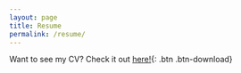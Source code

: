 ```yaml
---
layout: page
title: Resume
permalink: /resume/
---
```


Want to see my CV? Check it out [here!](/files/2023-cv.pdf){: .btn .btn-download}